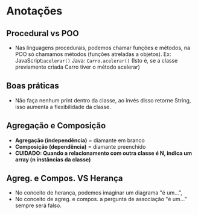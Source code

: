 # Anotações

## Procedural vs POO
- Nas linguagens procedurais, podemos chamar funções e métodos, na POO só chamamos métodos (funções atreladas a objetos).
Ex:
JavaScript:`acelerar()`
Java: `Carro.acelerar()` (Isto é, se a classe previamente criada Carro tiver o método acelerar)

## Boas práticas
- Não faça nenhum print dentro da classe, ao invés disso retorne String, isso aumenta a flexibilidade da classe.

## Agregação e Composição
- **Agregação (independência)** = diamante em branco
- **Composição (dependência)** = diamante preenchido
- **CUIDADO: Quando a relacionamento com outra classe é N, indica um array (n instâncias da classe)**

## Agreg. e Compos. VS Herança
- No conceito de herança, podemos imaginar um diagrama "é um...",
- No conceito de agreg. e compos. a pergunta de associação "é um..." sempre será falso.